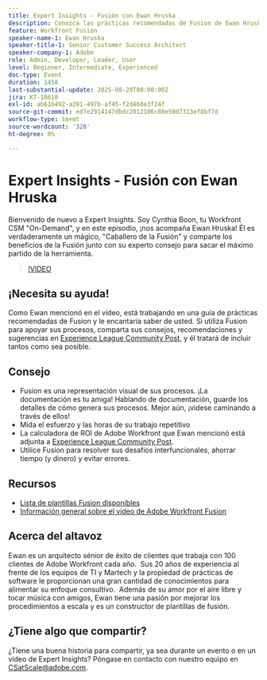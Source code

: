 ```yaml
---
title: Expert Insights - Fusión con Ewan Hruska
description: Conozca las prácticas recomendadas de Fusion de Ewan Hruska. Descubra cómo documentar, optimizar y escalar flujos de trabajo con Adobe Workfront Fusion para aumentar la eficacia.
feature: Workfront Fusion
speaker-name-1: Ewan Hruska
speaker-title-1: Senior Customer Success Architect
speaker-company-1: Adobe
role: Admin, Developer, Leader, User
level: Beginner, Intermediate, Experienced
doc-type: Event
duration: 1458
last-substantial-update: 2025-08-20T00:00:00Z
jira: KT-18618
exl-id: ab61b492-a391-497b-af45-f2d468e3f24f
source-git-commit: ed7e2914147dbdc2012186c88e50d7313ef8bf7d
workflow-type: tm+mt
source-wordcount: '328'
ht-degree: 0%

---
```


# Expert Insights - Fusión con Ewan Hruska

Bienvenido de nuevo a Expert Insights.  Soy Cynthia Boon, tu Workfront CSM &quot;On-Demand&quot;, y en este episodio, ¡nos acompaña Ewan Hruska! Él es verdaderamente un mágico, &quot;Caballero de la Fusión&quot; y comparte los beneficios de la Fusión junto con su experto consejo para sacar el máximo partido de la herramienta.

>[!VIDEO](https://video.tv.adobe.com/v/3469896/?learn=on&enablevpops)

## ¡Necesita su ayuda!

Como Ewan mencionó en el vídeo, está trabajando en una guía de prácticas recomendadas de Fusion y le encantaría saber de usted.  Si utiliza Fusion para apoyar sus procesos, comparta sus consejos, recomendaciones y sugerencias en [Experience League Community Post](https://experienceleaguecommunities.adobe.com/t5/workfront-discussions/video-february-2024-workfront-expert-insights-fusion-with-ewan/td-p/657114), y él tratará de incluir tantos como sea posible.

## Consejo

* Fusion es una representación visual de sus procesos. ¡La documentación es tu amiga! Hablando de documentación, guarde los detalles de cómo genera sus procesos.  Mejor aún, ¡vídese caminando a través de ellos!
* Mida el esfuerzo y las horas de su trabajo repetitivo
* La calculadora de ROI de Adobe Workfront que Ewan mencionó está adjunta a [Experience League Community Post](https://experienceleaguecommunities.adobe.com/t5/workfront-discussions/video-february-2024-workfront-expert-insights-fusion-with-ewan/td-p/657114).
* Utilice Fusion para resolver sus desafíos interfuncionales, ahorrar tiempo (y dinero) y evitar errores.

## Recursos

* [Lista de plantillas Fusion disponibles](https://experienceleague.adobe.com/docs/workfront/using/adobe-workfront-fusion/scenarios-in-fusion/fusion-scenario-templates/currently-available-fusion-templates.html?lang=en)
* [Información general sobre el vídeo de Adobe Workfront Fusion](https://experienceleague.adobe.com/docs/workfront/using/adobe-workfront-fusion/get-started-with-workfront-fusion/fusion-basics-videos.html?lang=en)

## Acerca del altavoz

Ewan es un arquitecto sénior de éxito de clientes que trabaja con 100 clientes de Adobe Workfront cada año.  Sus 20 años de experiencia al frente de los equipos de TI y Martech y la propiedad de prácticas de software le proporcionan una gran cantidad de conocimientos para alimentar su enfoque consultivo.  Además de su amor por el aire libre y tocar música con amigos, Ewan tiene una pasión por mejorar los procedimientos a escala y es un constructor de plantillas de fusión.

## ¿Tiene algo que compartir?

¿Tiene una buena historia para compartir, ya sea durante un evento o en un vídeo de Expert Insights? Póngase en contacto con nuestro equipo en [CSatScale@adobe.com](mailto:CSatScale@adobe.com).
